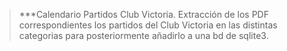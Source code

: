 >***Calendario Partidos Club Victoria.
Extracción de los PDF correspondientes los partidos del Club Victoria en las distintas categorias para posteriormente añadirlo a una bd de sqlite3.
